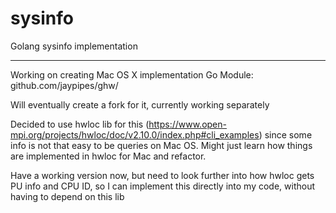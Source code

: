 # sysinfo
Golang sysinfo implementation

---

 Working on creating Mac OS X implementation Go Module: github.com/jaypipes/ghw/

 Will eventually create a fork for it, currently working separately

 Decided to use hwloc lib for this (https://www.open-mpi.org/projects/hwloc/doc/v2.10.0/index.php#cli_examples) since some info is not that easy to be queries on Mac OS. Might just learn how things are implemented in hwloc for Mac and refactor.

 Have a working version now, but need to look further into how hwloc gets PU info and CPU ID, so I can implement this directly into my code, without having to depend on this lib
